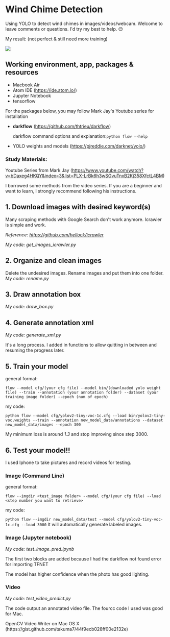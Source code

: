 # Wind Chime Detection
Using YOLO to detect wind chimes in images/videos/webcam. Welcome to leave comments or questions. I'd try my best to help. :wink:
<p>My result: (not perfect & still need more training)
  
  
![](https://media.giphy.com/media/39rHBYIoG02OtrdPYO/giphy.gif)

## Working environment, app, packages & resources
* Macbook Air 
* Atom IDE (https://ide.atom.io/)
* Jupyter Notebook
* tensorflow

<p> For the packages below, you may follow Mark Jay's Youtube series for installation
  
* **darkflow** (https://github.com/thtrieu/darkflow) 
  
  darkflow command options and explanation:`python flow --help`
* YOLO weights and models (https://pjreddie.com/darknet/yolo/)

### Study Materials:
Youtube Series from Mark Jay (https://www.youtube.com/watch?v=bDaxeg4HKQY&index=3&list=PLX-LrBk6h3wSGvuTnxB2Kj358XfctL4BM)

I borrowed some methods from the video series. If you are a beginner and want to learn, I strongly recommend following his instructions. 


## 1. Download images with desired keyword(s) 
Many scraping methods with Google Search don't work anymore. 
Icrawler is simple and work. 

*Reference: https://github.com/hellock/icrawler*

*My code: get_images_icrawler.py*

## 2. Organize and clean images
Delete the undesired images.
Rename images and put them into one folder.
*My code: rename.py*

## 3. Draw annotation box
*My code: draw_box.py*

## 4. Generate annotation xml
*My code: generate_xml.py*
<p> It's a long process. I added in functions to allow quitting in between and resuming the progress later.

## 5. Train your model
<p>general format:

`flow --model cfg/(your cfg file) --model bin/(downloaded yolo weight file) --train --annotation (your annotation folder) --dataset (your training image folder) --epoch (num of epoch)`
<p>my code:

`python flow --model cfg/yolov2-tiny-voc-1c.cfg --load bin/yolov2-tiny-voc.weights --train --annotation new_model_data/annotations --dataset new_model_data/images --epoch 300 `

My minimum loss is around *1.3* and stop improving since step 3000.

## 6. Test your model!!
I used Iphone to take pictures and record videos for testing.

### Image (Command Line)
<p>general format:

`flow --imgdir <test_image folder> --model cfg/(your cfg file) --load <step number you want to retrieve>`
<p>my code:

`python flow --imgdir new_model_data/test --model cfg/yolov2-tiny-voc-1c.cfg --load 3000`
It will automatically generate labeled images.

### Image (Jupyter notebook)
*My code: test_image_pred.ipynb*
<p> The first two blocks are added because I had the darkflow not found error for importing TFNET
<p> The model has higher confidence when the photo has good lighting.

### Video
*My code: test_video_predict.py*
<p>The code output an annotated video file. The fourcc code I used was good for Mac.
<p>OpenCV Video Writer on Mac OS X (https://gist.github.com/takuma7/44f9ecb028ff00e2132e)
